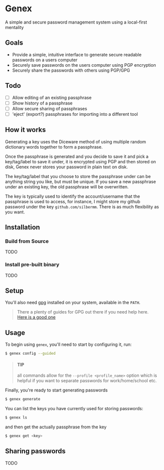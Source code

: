 # Genex

A simple and secure password management system using a local-first mentality

## Goals
* Provide a simple, intuitive interface to generate secure readable passwords on a users computer
* Securely save passwords on the users computer using PGP encryption
* Securely share the passwords with others using PGP/GPG

## Todo
* [ ] Allow editing of an existing passphrase
* [ ] Show history of a passphrase
* [ ] Allow secure sharing of passphrases
* [ ] 'eject' (export?) passphrases for importing into a different tool

## How it works
Generating a key uses the Diceware method of using multiple random dictionary words together to form a passphrase.

Once the passphrase is generated and you decide to save it and pick a key/tag/label to save it under, it is encrypted using PGP and then stored on disk, Genex never stores your password in plain text on disk.

The key/tag/label that you choose to store the passphrase under can be anything string you like, but must be unique. If you save a new passphrase under an existing key, the old passphrase will be overwritten. 

The key is typically used to identify the account/username that the passphrase is used to access, for instance, I might store my github password under the key `github.com/silbermm`. There is as much flexibility as you want.

## Installation
### Build from Source
TODO

### Install pre-built binary
TODO

## Setup

You'll also need [gpg]() installed on your system, available in the `PATH`.
> There a plenty of guides for GPG out there if you need help here.
> [Here is a good one](https://gock.net/blog/2020/gpg-cheat-sheet/) 

## Usage
To begin using `genex`, you'll need to start by configuring it, run:
```bash
$ genex config --guided
```

> #### TIP
> all commands allow for the `--profile <profile_name>` option which is helpful if you want to separate passwords for work/home/school etc.

Finally, you're ready to start generating passwords
```bash
$ genex generate
```

You can list the keys you have currently used for storing passwords:
```bash
$ genex ls
```

and then get the actually passphrase from the key
```bash
$ genex get <key>
```

## Sharing passwords
TODO
